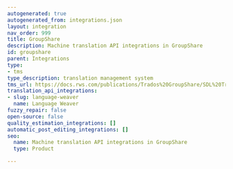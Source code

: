 ```yaml
---
autogenerated: true
autogenerated_from: integrations.json
layout: integration
nav_order: 999
title: GroupShare
description: Machine translation API integrations in GroupShare
id: groupshare
parent: Integrations
type:
- tms
type_description: translation management system
tms_url: https://docs.rws.com/publications/Trados%20GroupShare/SDL%20Trados%20GroupShare%202020%20SR1
translation_api_integrations:
- slug: language-weaver
  name: Language Weaver
fuzzy_repair: false
open-source: false
quality_estimation_integrations: []
automatic_post_editing_integrations: []
seo:
  name: Machine translation API integrations in GroupShare
  type: Product

---
```


